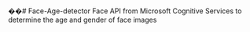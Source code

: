 ��#   F a c e - A g e - d e t e c t o r  
 Face API from Microsoft Cognitive Services to determine the age and gender of face images
 
